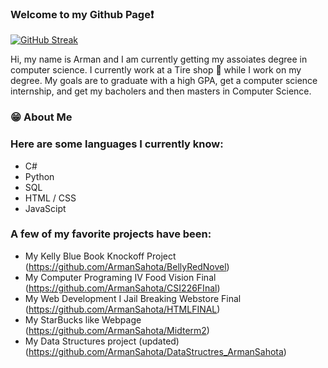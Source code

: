 ### Welcome to my Github Page❗ 
[![GitHub Streak](https://streak-stats.demolab.com?user=ArmanSahota&theme=dark&mode=weekly)](https://git.io/streak-stats)

Hi, my name is Arman and I am currently getting my assoiates degree in computer science. I currently work at a Tire shop 🛞 while I work on my degree. 
My goals are to graduate with a high GPA, get a computer science internship, and get my bacholers and then masters in Computer Science.
### 😁 About Me
### Here are some languages I currently know:

 - C#
 - Python
 - SQL
 - HTML / CSS
 - JavaScipt

### A few of my favorite projects have been:
- My Kelly Blue Book Knockoff Project (https://github.com/ArmanSahota/BellyRedNovel)
- My Computer Programing IV Food Vision Final (https://github.com/ArmanSahota/CSI226FInal)
- My Web Development I Jail Breaking Webstore Final (https://github.com/ArmanSahota/HTMLFINAL)
- My StarBucks like Webpage (https://github.com/ArmanSahota/Midterm2)
- My Data Structures project (updated) (https://github.com/ArmanSahota/DataStructres_ArmanSahota)
  
